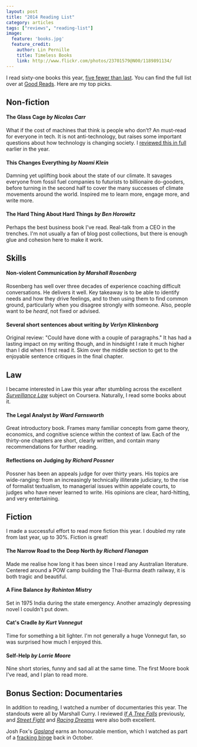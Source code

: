 ```yaml
---
layout: post
title: "2014 Reading List"
category: articles
tags: ["reviews", "reading-list"]
image:
  feature: 'books.jpg'
  feature_credit:
    author: Lin Pernille
    title: Timeless Books
    link: http://www.flickr.com/photos/23701579@N00/1189891134/
---
```


I read sixty-one books this year, [five fewer than
last](2013-reading-list.html). You can find the full list over at [Good
Reads](https://www.goodreads.com/review/list/2875383-xavier-shay?utf8=%E2%9C%93&read_at=2014&view=covers&per_page=100).
Here are my top picks.

## Non-fiction

#### The Glass Cage _by Nicolas Carr_

What if the cost of machines that think is people who don’t? An must-read
for everyone in tech. It is not anti-technology, but raises some important
questions about how technology is changing society. I [reviewed this in
full](the-glass-cage-review.html) earlier in the year.

#### This Changes Everything _by Naomi Klein_

Damning yet uplifting book about the state of our climate. It savages everyone
from fossil fuel companies to futurists to billionaire do-gooders, before
turning in the second half to cover the many successes of climate movements
around the world. Inspired me to learn more, engage more, and write more.

#### The Hard Thing About Hard Things _by Ben Horowitz_

Perhaps the best business book I've read. Real-talk from a CEO in the trenches.
I'm not usually a fan of blog post collections, but there is enough glue and
cohesion here to make it work.

## Skills

#### Non-violent Communication _by Marshall Rosenberg_

Rosenberg has well over three decades of experience coaching difficult
conversations. He delivers it well. Key takeaway is to be able to identify
needs and how they drive feelings, and to then using them to find common
ground, particularly when you disagree strongly with someone. Also, people want
to be _heard_, not fixed or advised.

#### Several short sentences about writing _by Verlyn Klinkenborg_

Original review: "Could have done with a couple of paragraphs." It has had a
lasting impact on my writing though, and in hindsight I rate it much higher
than I did when I first read it. Skim over the middle section to get to the
enjoyable sentence critiques in the final chapter.

## Law

I became interested in Law this year after stumbling across the excellent
[_Surveillance Law_](https://www.coursera.org/course/surveillance) subject on
Coursera. Naturally, I read some books about it.

#### The Legal Analyst _by Ward Farnsworth_

Great introductory book. Frames many familiar concepts from game theory,
economics, and cognitive science within the context of law. Each of the
thirty-one chapters are short, clearly written, and contain many
recommendations for further reading.

#### Reflections on Judging _by Richard Possner_

Possner has been an appeals judge for over thirty years. His topics are
wide-ranging: from an increasingly technically illiterate judiciary, to the
rise of formalist textualism, to managerial issues within appelate courts, to
judges who have never learned to write. His opinions are clear, hard-hitting,
and very entertaining.

## Fiction

I made a successful effort to read more fiction this year. I doubled my rate
from last year, up to 30%. Fiction is great!

#### The Narrow Road to the Deep North _by Richard Flanagan_

Made me realise how long it has been since I read any Australian literature.
Centered around a POW camp building the Thai-Burma death railway, it is both
tragic and beautiful.

#### A Fine Balance _by Rohinton Mistry_

Set in 1975 India during the state emergency.  Another amazingly depressing
novel I couldn't put down.

#### Cat's Cradle _by Kurt Vonnegut_

Time for something a bit lighter. I'm not generally a huge Vonnegut fan, so was
surprised how much I enjoyed this.

#### Self-Help _by Lorrie Moore_

Nine short stories, funny and sad all at the same time. The first Moore book
I've read, and I plan to read more.

## Bonus Section: Documentaries

In addition to reading, I watched a number of documentaries this year. The standouts were all by Marshall Curry. I reviewed [_If A Tree Falls_](http://localhost:4000/blog/articles/if-a-tree-falls.html) previously, and [_Street Fight_](http://www.marshallcurry.com/street_fight.html) and [_Racing Dreams_](http://www.marshallcurry.com/racing_dreams.html) were also both excellent.

Josh Fox's [_Gasland_](http://www.palacefilms.com.au/gasland/) earns an
honourable mention, which I watched as part of a [fracking
binge](fracking.html) back in October.
